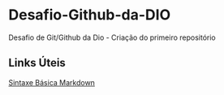 # Desafio-Github-da-DIO
Desafio de Git/Github da Dio - Criação do primeiro repositório

## Links Úteis
[Sintaxe Básica Markdown](https://www.markdownguide.org/)
